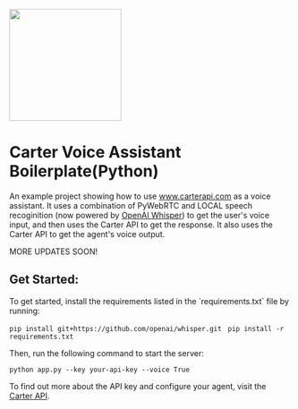 <a href="https://www.carterapi.com"><img src="https://151297354-files.gitbook.io/~/files/v0/b/gitbook-x-prod.appspot.com/o/spaces%2FciRkFwFdI6llRRifmbqJ%2Fuploads%2FrWJk4wUxapMwAgqOV3Np%2FBUILT-WITH-CARTER.svg?alt=media&token=32f7a446-b9b8-4ded-9263-1c11158c9c2f" style="width: 200px;" /></a>

# Carter Voice Assistant Boilerplate(Python)

An example project showing how to use www.carterapi.com as a voice assistant. It uses a combination of PyWebRTC and LOCAL speech recoginition (now powered by [OpenAI Whisper](https://github.com/openai/whisper)) to get the user's voice input, and then uses the Carter API to get the response. It also uses the Carter API to get the agent's voice output.

MORE UPDATES SOON!

<h2>Get Started:</h2>
To get started, install the requirements listed in the `requirements.txt` file by running:

`pip install git+https://github.com/openai/whisper.git `
`pip install -r requirements.txt`

Then, run the following command to start the server:

`python app.py --key your-api-key --voice True`

To find out more about the API key and configure your agent, visit the [Carter API](https://www.carterapi.com/).
